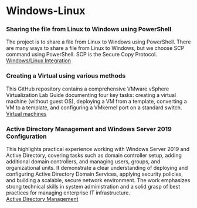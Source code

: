 # Windows-Linux
### Sharing the file from Linux to Windows using PowerShell
The project is to share a file from Linux to Windows using PowerShell. There are many ways to share a file from Linux to Windows, but we choose SCP command using PowerShell. SCP is the Secure Copy Protocol. <br>
[Windows/Linux Integration](https://github.com/vatsal7902/Windows-Linux/blob/main/Project.pdf)

### Creating a Virtual using various methods
This GitHub repository contains a comprehensive VMware vSphere Virtualization Lab Guide documenting four key tasks: creating a virtual machine (without guest OS), deploying a VM from a template, converting a VM to a template, and configuring a VMkernel port on a standard switch. <br>
[Virtual machines](https://github.com/vatsal7902/Windows-Linux/blob/main/Build%20Book.pdf)

### Active Directory Management and Windows Server 2019 Configuration
This highlights practical experience working with Windows Server 2019 and Active Directory, covering tasks such as domain controller setup, adding additional domain controllers, and managing users, groups, and organizational units. It demonstrate a clear understanding of deploying and configuring Active Directory Domain Services, applying security policies, and building a scalable, secure network environment. The work emphasizes strong technical skills in system administration and a solid grasp of best practices for managing enterprise IT infrastructure. <br>
[Active Directory Management](https://github.com/vatsal7902/Windows-Linux/blob/main/Project.pdf)

